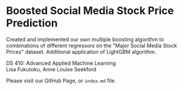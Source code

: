 # Boosted Social Media Stock Price Prediction  

Created and implemented our own multiple boosting algorithm to combinations of different regressors on the "Major Social Media Stock Prices" dataset. Additional application of LightGBM algorithm.


DS 410: Advanced Applied Machine Learning  
Lisa Fukutoku, Anne Louise Seekford


Please visit our GitHub Page, or `index.md` file.
